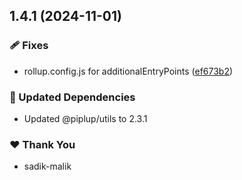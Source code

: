 ## 1.4.1 (2024-11-01)

### 🩹 Fixes

- rollup.config.js for additionalEntryPoints ([ef673b2](https://github.com/sadik-malik/piplup/commit/ef673b2))

### 🧱 Updated Dependencies

- Updated @piplup/utils to 2.3.1

### ❤️  Thank You

- sadik-malik